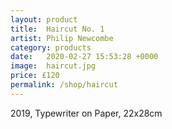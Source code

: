 ```yaml
---
layout: product
title:  Haircut No. 1
artist: Philip Newcombe
category: products
date:   2020-02-27 15:53:28 +0000
image:  haircut.jpg
price: £120
permalink: /shop/haircut
---
```

2019, Typewriter on Paper, 22x28cm
